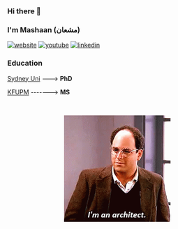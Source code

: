 ### Hi there 👋
### I'm Mashaan (مشعان)
[![website](https://img.shields.io/badge/website-000000?style=for-the-badge&logo=About.me&logoColor=white)](https://mashaan14.github.io/mashaan/)
[![youtube](https://img.shields.io/badge/YouTube-FF0000?style=for-the-badge&logo=youtube&logoColor=white)](https://youtube.com/@mashaan14)
[![linkedin](https://img.shields.io/badge/LinkedIn-0077B5?style=for-the-badge&logo=linkedin&logoColor=white)](https://linkedin.com/in/mashaan)

### Education
[Sydney Uni](https://www.sydney.edu.au/) ---> **PhD**

[KFUPM](http://www.kfupm.edu.sa/) -------> **MS**

<!---
<a href="https://github.com/anuraghazra/convoychat">
  <img height=200 align="center" src="https://github-readme-stats.vercel.app/api/top-langs?username=mashaan14&layout=compact&langs_count=8&card_width=320" />
</a>
<a href="https://github.com/anuraghazra/github-readme-stats">
  <img height=200 align="center" src="https://github-readme-stats.vercel.app/api?username=mashaan14&rank_icon=github" />
</a>
-->

&nbsp;

<p align="center">
  <img src="seinfeld-george.gif" />
</p>
